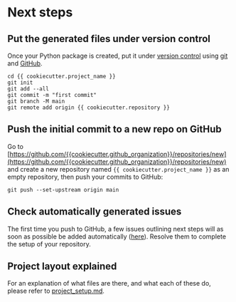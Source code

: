 # Next steps

## Put the generated files under version control

Once your Python package is created, put it under [version
control](https://guide.esciencecenter.nl/#/best_practices/version_control) using
[git](http://git-scm.com/) and [GitHub](https://github.com/).

```shell
cd {{ cookiecutter.project_name }}
git init
git add --all
git commit -m "first commit"
git branch -M main
git remote add origin {{ cookiecutter.repository }}
```

## Push the initial commit to a new repo on GitHub

Go to
[https://github.com/{{cookiecutter.github_organization}}/repositories/new](https://github.com/{{cookiecutter.github_organization}}/repositories/new)
and create a new repository named `{{ cookiecutter.project_name }}` as an empty repository, then push your commits to GitHub:

```shell
git push --set-upstream origin main
```

## Check automatically generated issues

The first time you push to GitHub, a few issues outlining next steps will as soon as possible be added automatically
([here]({{cookiecutter.repository}}/issues?q=author%3Aapp%2Fgithub-actions)). Resolve them to complete the setup of your
repository.

## Project layout explained

For an explanation of what files are there, and what each of these do, please refer to [project_setup.md](project_setup.md).
